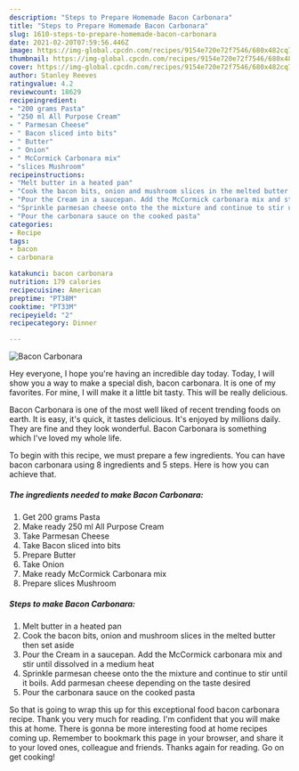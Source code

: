 ```yaml
---
description: "Steps to Prepare Homemade Bacon Carbonara"
title: "Steps to Prepare Homemade Bacon Carbonara"
slug: 1610-steps-to-prepare-homemade-bacon-carbonara
date: 2021-02-20T07:59:56.446Z
image: https://img-global.cpcdn.com/recipes/9154e720e72f7546/680x482cq70/bacon-carbonara-recipe-main-photo.jpg
thumbnail: https://img-global.cpcdn.com/recipes/9154e720e72f7546/680x482cq70/bacon-carbonara-recipe-main-photo.jpg
cover: https://img-global.cpcdn.com/recipes/9154e720e72f7546/680x482cq70/bacon-carbonara-recipe-main-photo.jpg
author: Stanley Reeves
ratingvalue: 4.2
reviewcount: 18629
recipeingredient:
- "200 grams Pasta"
- "250 ml All Purpose Cream"
- " Parmesan Cheese"
- " Bacon sliced into bits"
- " Butter"
- " Onion"
- " McCormick Carbonara mix"
- "slices Mushroom"
recipeinstructions:
- "Melt butter in a heated pan"
- "Cook the bacon bits, onion and mushroom slices in the melted butter then set aside"
- "Pour the Cream in a saucepan. Add the McCormick carbonara mix and stir until dissolved in a medium heat"
- "Sprinkle parmesan cheese onto the the mixture and continue to stir until it boils. Add parmesan cheese depending on the taste desired"
- "Pour the carbonara sauce on the cooked pasta"
categories:
- Recipe
tags:
- bacon
- carbonara

katakunci: bacon carbonara 
nutrition: 179 calories
recipecuisine: American
preptime: "PT38M"
cooktime: "PT33M"
recipeyield: "2"
recipecategory: Dinner

---
```



![Bacon Carbonara](https://img-global.cpcdn.com/recipes/9154e720e72f7546/680x482cq70/bacon-carbonara-recipe-main-photo.jpg)

Hey everyone, I hope you're having an incredible day today. Today, I will show you a way to make a special dish, bacon carbonara. It is one of my favorites. For mine, I will make it a little bit tasty. This will be really delicious.



Bacon Carbonara is one of the most well liked of recent trending foods on earth. It is easy, it's quick, it tastes delicious. It's enjoyed by millions daily. They are fine and they look wonderful. Bacon Carbonara is something which I've loved my whole life.


To begin with this recipe, we must prepare a few ingredients. You can have bacon carbonara using 8 ingredients and 5 steps. Here is how you can achieve that.

<!--inarticleads1-->

##### The ingredients needed to make Bacon Carbonara:

1. Get 200 grams Pasta
1. Make ready 250 ml All Purpose Cream
1. Take  Parmesan Cheese
1. Take  Bacon sliced into bits
1. Prepare  Butter
1. Take  Onion
1. Make ready  McCormick Carbonara mix
1. Prepare slices Mushroom




<!--inarticleads2-->

##### Steps to make Bacon Carbonara:

1. Melt butter in a heated pan
1. Cook the bacon bits, onion and mushroom slices in the melted butter then set aside
1. Pour the Cream in a saucepan. Add the McCormick carbonara mix and stir until dissolved in a medium heat
1. Sprinkle parmesan cheese onto the the mixture and continue to stir until it boils. Add parmesan cheese depending on the taste desired
1. Pour the carbonara sauce on the cooked pasta




So that is going to wrap this up for this exceptional food bacon carbonara recipe. Thank you very much for reading. I'm confident that you will make this at home. There is gonna be more interesting food at home recipes coming up. Remember to bookmark this page in your browser, and share it to your loved ones, colleague and friends. Thanks again for reading. Go on get cooking!
